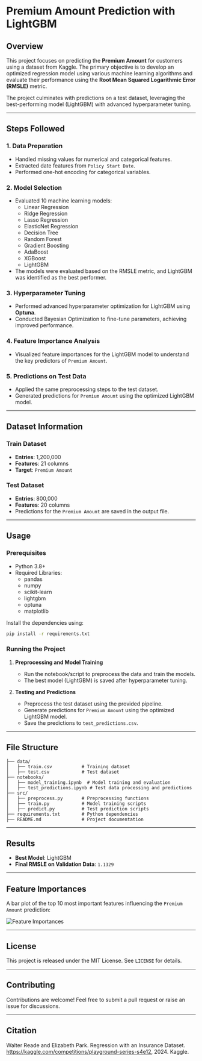 # Premium Amount Prediction with LightGBM

## Overview
This project focuses on predicting the **Premium Amount** for customers using a dataset from Kaggle. The primary objective is to develop an optimized regression model using various machine learning algorithms and evaluate their performance using the **Root Mean Squared Logarithmic Error (RMSLE)** metric.

The project culminates with predictions on a test dataset, leveraging the best-performing model (LightGBM) with advanced hyperparameter tuning.

---

## Steps Followed

### 1. Data Preparation
- Handled missing values for numerical and categorical features.
- Extracted date features from `Policy Start Date`.
- Performed one-hot encoding for categorical variables.

### 2. Model Selection
- Evaluated 10 machine learning models:
  - Linear Regression
  - Ridge Regression
  - Lasso Regression
  - ElasticNet Regression
  - Decision Tree
  - Random Forest
  - Gradient Boosting
  - AdaBoost
  - XGBoost
  - LightGBM
- The models were evaluated based on the RMSLE metric, and LightGBM was identified as the best performer.

### 3. Hyperparameter Tuning
- Performed advanced hyperparameter optimization for LightGBM using **Optuna**.
- Conducted Bayesian Optimization to fine-tune parameters, achieving improved performance.

### 4. Feature Importance Analysis
- Visualized feature importances for the LightGBM model to understand the key predictors of `Premium Amount`.

### 5. Predictions on Test Data
- Applied the same preprocessing steps to the test dataset.
- Generated predictions for `Premium Amount` using the optimized LightGBM model.

---

## Dataset Information

### Train Dataset
- **Entries**: 1,200,000
- **Features**: 21 columns
- **Target**: `Premium Amount`

### Test Dataset
- **Entries**: 800,000
- **Features**: 20 columns
- Predictions for the `Premium Amount` are saved in the output file.

---

## Usage

### Prerequisites
- Python 3.8+
- Required Libraries:
  - pandas
  - numpy
  - scikit-learn
  - lightgbm
  - optuna
  - matplotlib

Install the dependencies using:
```bash
pip install -r requirements.txt
```

### Running the Project
1. **Preprocessing and Model Training**
   - Run the notebook/script to preprocess the data and train the models.
   - The best model (LightGBM) is saved after hyperparameter tuning.

2. **Testing and Predictions**
   - Preprocess the test dataset using the provided pipeline.
   - Generate predictions for `Premium Amount` using the optimized LightGBM model.
   - Save the predictions to `test_predictions.csv`.

---

## File Structure
```plaintext
├── data/
│   ├── train.csv           # Training dataset
│   ├── test.csv            # Test dataset
├── notebooks/
│   ├── model_training.ipynb  # Model training and evaluation
│   ├── test_predictions.ipynb # Test data processing and predictions
├── src/
│   ├── preprocess.py       # Preprocessing functions
│   ├── train.py            # Model training scripts
│   ├── predict.py          # Test prediction scripts
├── requirements.txt        # Python dependencies
├── README.md               # Project documentation
```

---

## Results
- **Best Model**: LightGBM
- **Final RMSLE on Validation Data**: `1.1329`

---

## Feature Importances
A bar plot of the top 10 most important features influencing the `Premium Amount` prediction:

![Feature Importances](images/feature_importances.png)

---

## License
This project is released under the MIT License. See `LICENSE` for details.

---

## Contributing
Contributions are welcome! Feel free to submit a pull request or raise an issue for discussions.

---

## Citation
Walter Reade and Elizabeth Park. Regression with an Insurance Dataset. https://kaggle.com/competitions/playground-series-s4e12, 2024. Kaggle.

